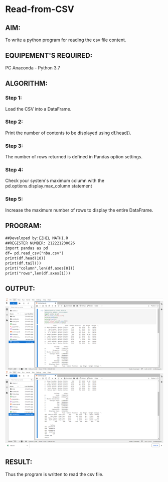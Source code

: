 # Read-from-CSV

## AIM:
To write a python program for reading the csv file content.
## EQUIPEMENT'S REQUIRED:
PC Anaconda - Python 3.7
## ALGORITHM:
### Step 1:
Load the CSV into a DataFrame.
### Step 2:
Print the number of contents to be displayed using df.head().
### Step 3:
The number of rows returned is defined in Pandas option settings.
### Step 4:
Check your system's maximum column with the pd.options.display.max_column statement
### Step 5:
Increase the maximum number of rows to display the entire DataFrame.
## PROGRAM:
```
##Developed by:EZHIL MATHI.R
##REGISTER NUMBER: 212221230026
import pandas as pd
df= pd.read_csv("nba.csv")
print(df.head(10))
print(df.tail())
print("column",len(df.axes[0]))
print("rows",len(df.axes[1]))
```
## OUTPUT:
![output](.//csv.png)
![output](.//csv2.png)

## RESULT:
Thus the program is written to read the csv file.
